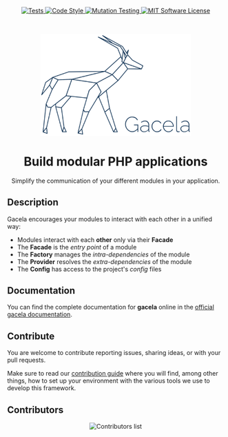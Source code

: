 <p align="center">
    <a href="https://github.com/gacela-project/gacela/actions/workflows/tests.yml">
        <img src="https://github.com/gacela-project/gacela/actions/workflows/tests.yml/badge.svg" alt="Tests">
    </a>
    <a href="https://github.com/gacela-project/gacela/actions/workflows/code-style.yml">
        <img src="https://github.com/gacela-project/gacela/actions/workflows/code-style.yml/badge.svg" alt="Code Style">
    </a>
    <a href="https://github.com/gacela-project/gacela/actions/workflows/mutation-testing.yml">
        <img src="https://github.com/gacela-project/gacela/actions/workflows/mutation-testing.yml/badge.svg" alt="Mutation Testing">
    </a>
    <a href="https://github.com/gacela-project/gacela/blob/main/LICENSE">
        <img src="https://img.shields.io/badge/License-MIT-green.svg" alt="MIT Software License">
    </a>
</p>
<br>
<p align="center">
    <picture>
        <source media="(prefers-color-scheme: dark)" srcset="docs/public/full-gacela-logo-dark.svg">
        <img alt="Gacela logo" src="docs/public/full-gacela-logo.svg" width="350">
    </picture>
</p>

<h1 align="center">Build modular PHP applications</h1>

<p align="center">
    Simplify the communication of your different modules in your application.
</p>

## Description

Gacela encourages your modules to interact with each other in a unified way:

- Modules interact with each **other** only via their **Facade**
- The **Facade** is the _entry point_ of a module
- The **Factory** manages the _intra-dependencies_ of the module
- The **Provider** resolves the _extra-dependencies_ of the module
- The **Config** has access to the project's _config_ files

## Documentation

You can find the complete documentation for **gacela** online in the [official gacela documentation](https://gacela-project.com/).

## Contribute

You are welcome to contribute reporting issues, sharing ideas,
or with your pull requests.

Make sure to read our [contribution guide](.github/CONTRIBUTING.md) where you will find, among other things, how to set up your environment with the various tools we use to develop this framework.

## Contributors

<p align="center">
    <img src="https://contrib.nn.ci/api?repo=gacela-project/gacela" alt="Contributors list" />
</p>
